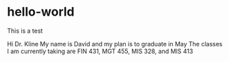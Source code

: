 # hello-world
This is a test

Hi Dr. Kline
My name is David and my plan is to graduate in May
The classes I am currently taking are FIN 431, MGT 455, MIS 328, and MIS 413
